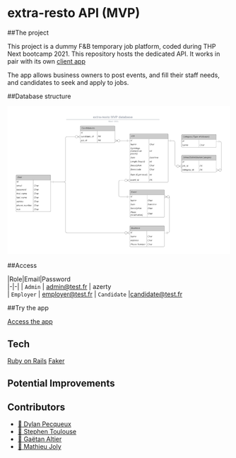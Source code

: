 # extra-resto API (MVP)

##The project

This project is a  dummy F&B temporary job platform, coded during THP Next bootcamp 2021.
This repository hosts the dedicated API.
It works in pair with its own [client app](https://github.com/extra-resto/extra-resto-app)

The app allows business owners to post events, and fill their staff needs, and candidates to seek and apply to jobs.

##Database structure

<p align="center">
  <img alt="extra-resto database scheme" src="./public/img/extra-resto_min.png"/>
</p>

##Access

|Role|Email|Password                                                  
|-|-|
| `Admin` | admin@test.fr | azerty     
| `Employer` | employer@test.fr 
| `Candidate` |candidate@test.fr

##Try the app

[Access the app](https://github.com/extra-resto/extra-resto-app)

## Tech

[Ruby on Rails](https://github.com/rails/rails)
[Faker](https://github.com/faker-ruby/faker)

## Potential Improvements


## Contributors

- [:cactus: Dylan Pecqueux](https://github.com/dylan-pecqueux)
- [:deciduous_tree: Stephen Toulouse](https://github.com/stephen2790022)
- [:deciduous_tree: Gaëtan Altier](https://github.com/Badgaga23)
- [:seedling: Mathieu Joly](https://github.com/mathieu-superpose)
